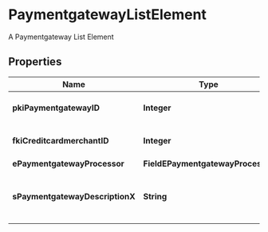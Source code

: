 

# PaymentgatewayListElement

A Paymentgateway List Element

## Properties

| Name | Type | Description | Notes |
|------------ | ------------- | ------------- | -------------|
|**pkiPaymentgatewayID** | **Integer** | The unique ID of the Paymentgateway |  |
|**fkiCreditcardmerchantID** | **Integer** | The unique ID of the Creditcardmerchant |  |
|**ePaymentgatewayProcessor** | **FieldEPaymentgatewayProcessor** |  |  |
|**sPaymentgatewayDescriptionX** | **String** | The description of the Paymentgateway in the language of the requester |  |




